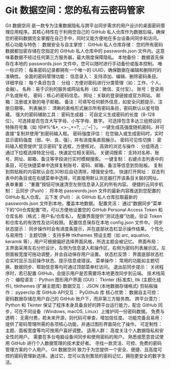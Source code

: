 # Git 数据空间：您的私有云密码管家
Git 数据空间 是一款专为注重数据隐私与跨平台同步需求的用户设计的桌面密码管理应用程序。其核心特性在于利用您自己的 GitHub 私人仓库作为数据后端，确保您的密码数据完全掌握在自己手中，同时又能方便地在多台设备间同步和访问。
核心功能与特色：
数据安全与自主掌控：
GitHub 私人仓库存储： 您的所有密码数据都加密存储在您指定的 GitHub 私人仓库中的 passwords.json 文件内。这意味着数据不经过任何第三方服务器，最大限度保障隐私。
本地备份： 数据首先保存在本地的 passwords.json 文件中，您可以随时进行手动备份或版本控制。
唯一标识符： 每条密码记录都拥有一个唯一的 UUID，确保数据在编辑和删除时的准确性。
全面的密码管理功能：
信息录入： 支持添加、编辑、删除密码条目。
详细字段： 每个条目包含：
分组：方便对密码进行分类管理（如：工作、个人、金融）。
名称：易于识别的服务或网站名称（如：微信、支付宝）。
账号：登录用户名或账号。
密码：核心的密码信息。
网址：关联的登录链接或官方网站。
邮箱：注册或关联的电子邮箱。
备注：可填写任何额外信息，如安全问题提示、注册日期等。
列表展示： 清晰的表格形式展示所有密码条目，密码默认以星号隐藏。
强大的密码辅助工具：
密码生成器：
可自定义生成密码的长度（8-128位）。
可选择是否包含大写字母、小写字母、数字。
可选择包含多达三组预设的特殊符号集（如 !@#%^&*, <>-_+=?, .,:;'~|`）。
一键生成高强度随机密码，并可直接“复制并使用”到密码输入框。
密码强度评估： 在您输入或生成密码时，实时显示密码强度（弱、中、良、强），并有进度条直观展示。
密码可见性切换： 密码输入框旁提供“显示密码”复选框，方便核对。
高效的浏览与操作：
分组筛选： 通过下拉框选择特定分组，快速定位相关密码。
关键词搜索： 支持对名称、账号、网址、邮箱、备注等字段进行实时模糊搜索。
一键复制：
右键点击列表中的条目，可在快捷菜单中选择复制账号、密码、邮箱、备注等信息到剪贴板。
复制到剪贴板的内容默认会在30秒后自动清除，增强安全性。
快速打开网址： 双击列表中的条目或在右键菜单中选择，可直接用默认浏览器打开该条目关联的网址。
表单重置： “重置”按钮可快速清空左侧信息录入区的所有内容。
便捷的云同步机制：
云同步 (Push)： 将本地 passwords.json 文件的最新内容推送到您配置的 GitHub 私人仓库。
云下发 (Pull)： 从 GitHub 私人仓库拉取最新的 passwords.json 文件到本地，覆盖本地数据。
配置灵活：
通过“数据同步”菜单下的“Git仓库配置”项，可以方便地设置您的 GitHub Personal Access Token 和仓库名称（格式：用户名/仓库名）。
配置界面提供“测试连接”功能，验证 Token 和仓库名的有效性及访问权限。
配置信息保存在本地 config.json 文件中。
同步状态提示： 同步操作时会有进度条提示，并在底部状态栏显示操作结果。
个性化与易用性：
主题切换： 支持多种 ttkthemes 预设主题（如 arc, aquativo, keramik 等），用户可根据偏好选择界面风格，所选主题会被记忆。
界面布局： 主界面采用左右分栏设计，左侧为信息录入和操作区，右侧为密码列表展示区。左侧面板宽度可拖动调整，并会自动保存用户设置。
状态栏反馈： 界面底部状态栏会实时显示当前操作状态、提示信息或错误。
菜单操作： 常用的功能如主题切换、数据同步、帮助信息等均可通过顶部菜单栏访问。
退出前同步提示： 关闭程序时，若已配置 GitHub，会提示用户是否需要将本地更改同步到云端。
技术栈简介：
编程语言： Python
图形用户界面 (GUI)： Tkinter (标准库), ttk (主题化组件), ttkthemes (扩展主题库)
数据交互： JSON (本地数据存储格式)
剪贴板操作： pyperclip 库
GitHub API交互： PyGithub 库
核心优势：
数据自主可控： 密码数据存储在用户自己的 GitHub 账户下，而非第三方服务商。
跨平台潜力： Python 和 Tkinter 保证了程序本身具备良好的跨平台运行能力，配合 GitHub 同步，可在不同设备（Windows, macOS, Linux）上维护同一份密码数据。
免费与透明： 无需付费，若未来开源，则代码可审查，增加信任度。
功能完备且易用： 提供了密码管理所需的各项核心功能，并通过图形界面简化了操作。
可定制性： 主题、面板宽度等均可按用户喜好调整。
适用人群：
高度关注个人数据隐私和安全性的用户。
需要在多台电脑设备间同步和使用密码的用户。
熟悉或愿意尝试使用 GitHub 进行个人数据管理的技术爱好者。
寻找一款灵活、可控、免费的密码管理方案的个人用户。
Git 数据空间 致力于为您提供一个安全、便捷、且高度可控的密码管理新选择。通过它，您可以告别繁琐的密码记忆，拥抱更安全的数字生活。
